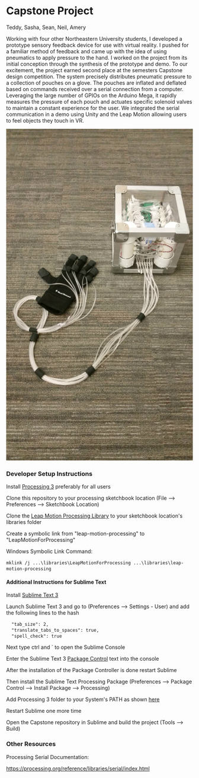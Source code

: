 # Capstone Project
Teddy, Sasha, Sean, Neil, Amery

Working with four other Northeastern University students, I developed a prototype sensory feedback device for use with virtual reality. I pushed for a familiar method of feedback and came up with the idea of using pneumatics to apply pressure to the hand. I worked on the project from its initial conception through the synthesis of the prototype and demo. To our excitement, the project earned second place at the semesters Capstone design competition. The system precisely distributes pneumatic pressure to a collection of pouches on a glove. The pouches are inflated and deflated based on commands received over a serial connection from a computer. Leveraging the large number of GPIOs on the Arduino Mega, it rapidly measures the pressure of each pouch and actuates specific solenoid valves to maintain a constant experience for the user. We integrated the serial communication in a demo using Unity and the Leap Motion allowing users to feel objects they touch in VR.

![Working Prototype](./Capstone-Angle.jpg)

### Developer Setup Instructions

Install [Processing 3](https://processing.org/download/?processing) preferably for all users

Clone this repository to your processing sketchbook location (File --> Preferences --> Sketchbook Location)

Clone the [Leap Motion Processing Library](https://github.com/nok/leap-motion-processing) to your sketchbook location's libraries folder

Create a symbolic link from "leap-motion-processing" to "LeapMotionForProcessing"

Windows Symbolic Link Command:
```
mklink /j ...\libraries\LeapMotionForProcessing ...\libraries\leap-motion-processing
```

#### Additional Instructions for Sublime Text

Install [Sublime Text 3](http://www.sublimetext.com/3)

Launch Sublime Text 3 and go to (Preferences --> Settings - User) and add the following lines to the hash
```
  "tab_size": 2,
  "translate_tabs_to_spaces": true,
  "spell_check": true
```
Next type ctrl and ` to open the Sublime Console

Enter the Sublime Text 3 [Package Control](https://packagecontrol.io/installation) text into the console

After the installation of the Package Controller is done restart Sublime

Then install the Sublime Text Processing Package (Preferences --> Package Control --> Install Package --> Processing)

Add Processing 3 folder to your System's PATH as shown [here](https://github.com/b-g/processing-sublime)

Restart Sublime one more time

Open the Capstone repository in Sublime and build the project (Tools --> Build)

### Other Resources

Processing Serial Documentation:

https://processing.org/reference/libraries/serial/index.html
